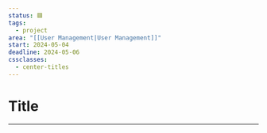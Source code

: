 ```yaml
---
status: 🟥
tags:
  - project
area: "[[User Management|User Management]]"
start: 2024-05-04
deadline: 2024-05-06
cssclasses:
  - center-titles
---
```

# Title
---
